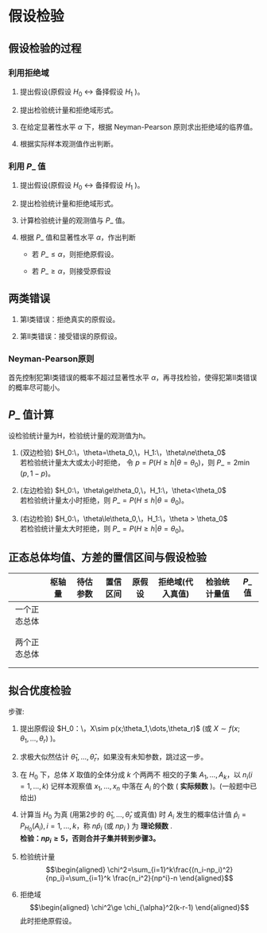 # 假设检验

## 假设检验的过程

### 利用拒绝域

1.  提出假设(原假设 $H_0$ $\longleftrightarrow$ 备择假设 $H_1$ )。

2.  提出检验统计量和拒绝域形式。

3.  在给定显著性水平 $\alpha$ 下，根据 Neyman-Pearson 原则求出拒绝域的临界值。

4.  根据实际样本观测值作出判断。

### 利用 $P\_$ 值

1.  提出假设(原假设 $H_0$ $\longleftrightarrow$ 备择假设 $H_1$ )。

2.  提出检验统计量和拒绝域形式。

3.  计算检验统计量的观测值与 $P\_$ 值。

4.  根据 $P\_$ 值和显著性水平 $\alpha$，作出判断

    - 若 $P\_ \le \alpha$，则拒绝原假设。

    - 若 $P\_ \ge \alpha$，则接受原假设

## 两类错误

1.  第I类错误：拒绝真实的原假设。

2.  第II类错误：接受错误的原假设。

### Neyman-Pearson原则

首先控制犯第I类错误的概率不超过显著性水平 $\alpha$，再寻找检验，使得犯第II类错误的概率尽可能小。

##  $P\_$ 值计算

设检验统计量为H，检验统计量的观测值为h。

1.  (双边检验) $H_0:\，\theta=\theta_0,\，H_1:\，\theta\ne\theta_0$  
    若检验统计量太大或太小时拒绝，
    令 $p=P(H\ge h|\theta=\theta_0)$，则 $P\_=2\min(p,1-p)$。

2.  (左边检验) $H_0:\，\theta\ge\theta_0,\，H_1:\，\theta<\theta_0$  
    若检验统计量太小时拒绝，则 $P\_=P(H\le h|\theta=\theta_0 )$。

3.  (右边检验) $H_0:\，\theta\le\theta_0,\，H_1:\，\theta > \theta_0$  
    若检验统计量太大时拒绝，则 $P\_=P(H\ge h|\theta=\theta_0 )$。

## 正态总体均值、方差的置信区间与假设检验

<div class="table*">

|  | 枢轴量 | 待估参数 | 置信区间 | 原假设 | 拒绝域(代入真值) | 检验统计量值 | $P\_$ 值 |
|:--:|:--:|:--:|:--:|:--:|:--:|:--:|:--:|
| 一个正态总体 |  |  |  |  |  |  |  |
|  |  |  |  |  |  |  |  |
|  |  |  |  |  |  |  |  |
| 两个正态总体 |  |  |  |  |  |  |  |
|  |  |  |  |  |  |  |  |
|  |  |  |  |  |  |  |  |



## 拟合优度检验

步骤:

1.  提出原假设 $H_0：\，X\sim p(x;\theta_1,\dots,\theta_r)$ (或 $X\sim f(x;\theta_1,\dots,\theta_r)$ )。

2.  求极大似然估计 $\hat{\theta}_1,\dots,\hat{\theta}_r$，如果没有未知参数，跳过这一步。

3.  在 $H_0$ 下，总体 $X$ 取值的全体分成 $k$ 个两两不 相交的子集 $A_1,\dots,A_k$，以 $n_i(i=1,\dots,k)$ 记样本观察值 $x_1,\dots,x_n$ 中落在 $A_i$ 的个数 ( **实际频数** )。(一般题中已给出)

4.  计算当 $H_0$ 为真 (用第2步的 $\hat{\theta}_1,\dots,\hat{\theta}_r$ 或真值) 时 $A_i$ 发生的概率估计值 $\hat{p}_i=P_{H_0}(A_i),\,i=1,\dots,k$，称 $n\hat{p}_i$ (或 $np_i$ ) 为 **理论频数** .  
    **检验：$np_i\ge 5$，否则合并子集并转到步骤3。**

5.  检验统计量 $$\begin{aligned}
    \chi^2=\sum_{i=1}^k\frac{(n_i-np_i)^2}{np_i}=\sum_{i=1}^k \frac{n_i^2}{np^i}-n
    \end{aligned}$$

6.  拒绝域 $$\begin{aligned}
    \chi^2\ge \chi_{\alpha}^2(k-r-1)
    \end{aligned}$$ 此时拒绝原假设。
